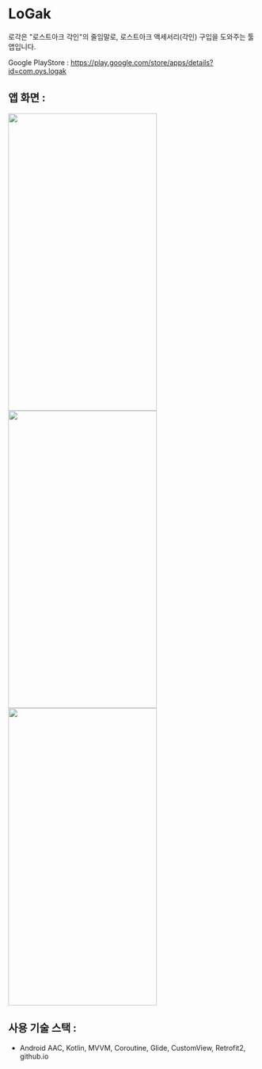 # LoGak
로각은 "로스트아크 각인"의 줄임말로, 로스트아크 액세서리(각인) 구입을 도와주는 툴앱입니다.

Google PlayStore : https://play.google.com/store/apps/details?id=com.oys.logak

## 앱 화면 :
<img src="https://github.com/oyunseong/LoGak/assets/42116216/c1507580-29fa-4828-b950-8696c79e4e78" width="300" height="600"/> <img src="https://github.com/oyunseong/LoGak/assets/42116216/ab1dff29-e4f3-4fba-87d2-79582c1cb33a" width="300" height="600"/> <img src="https://user-images.githubusercontent.com/42116216/211295975-c70afa90-dc00-4a70-82c3-330c99344a60.gif" width="300" height="600"/>


## 사용 기술 스택 : 
- Android AAC, Kotlin, MVVM, Coroutine, Glide, CustomView, Retrofit2, github.io
